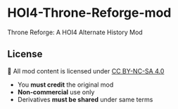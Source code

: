 # HOI4-Throne-Reforge-mod
Throne Reforge: A HOI4 Alternate History Mod
## License
📜 All mod content is licensed under [CC BY-NC-SA 4.0](https://creativecommons.org/licenses/by-nc-sa/4.0/)
- You **must credit** the original mod
- **Non-commercial** use only
- Derivatives **must be shared** under same terms
